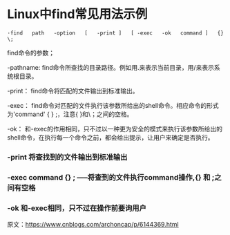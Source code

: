 # Linux中find常见用法示例
```
·find   path   -option   [   -print ]   [ -exec   -ok   command ]   {} \;
```
find命令的参数；

-pathname: find命令所查找的目录路径。例如用.来表示当前目录，用/来表示系统根目录。

-print： find命令将匹配的文件输出到标准输出。

-exec： find命令对匹配的文件执行该参数所给出的shell命令。相应命令的形式为'command' { } \;，注意{ }和\；之间的空格。

-ok： 和-exec的作用相同，只不过以一种更为安全的模式来执行该参数所给出的shell命令，在执行每一个命令之前，都会给出提示，让用户来确定是否执行。

### -print 将查找到的文件输出到标准输出
### -exec   command   {} \;      —–将查到的文件执行command操作,{} 和 \;之间有空格
### -ok 和-exec相同，只不过在操作前要询用户
 
原文：https://www.cnblogs.com/archoncap/p/6144369.html